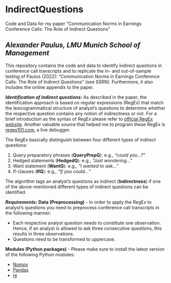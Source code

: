 # IndirectQuestions
Code and Data for my paper "Communication Norms in Earnings Conference Calls: The Role of Indirect Questions"

***Alexander Paulus, LMU Munich School of Management***
---

This repository contains the code and data to identify indirect questions in conference call transcripts and to replicate the in- and out-of-sample testing of Paulus (2022): “Communication Norms in Earnings Conference Calls: The Role of Indirect Questions” (see SSRN). Furthermore, it also includes the online appendix to the paper. 

***Identification of indirect questions:***
As described in the paper, the identification approach is based on regular expressions (RegEx) that match the lexicogrammatical structure of analyst’s questions to determine whether the respective question contains any notion of indirectness or not. For a brief introduction as the syntax of RegEx please refer to [official RegEx website](https://docs.python.org/3/library/re.html). Another valuable source that helped me to program these RegEx is [regex101.com](https://regex101.com/), a live debugger.

The RegEx basically distinguish between four different types of indirect questions: 

   1. Query preparatory phrases (**QueryPrepQ**): e.g., *“could you…?”*
   2. Hedged statements (**HedgedQ**): e.g., *“Just wondering…"*
   3. Want statement (**WantQ**): e.g., *“I wanted to ask…”*
   4. If-clauses (**IfQ**): e.g., *“If you could…”*

The algorithm tags an analyst’s questions as indirect (**Indirectness**) if one of the above-mentioned different types of indirect questions can be identified.

***Requirements:***
**Data (Preprocessing)** - In order to apply the RegEx to analyst’s questions you need to preprocess conference call transcripts in the following manner:
- Each respective analyst question needs to constitute one observation. Hence, if an analyst is allowed to ask three consecutive questions, this results in three observations.
- Questions need to be transformed to uppercase.

**Modules (Python packages)** - Please make sure to install the latest version of the following Python modules:
- [Numpy](https://numpy.org/)
- [Pandas](https://pandas.pydata.org/)
- [re](https://docs.python.org/3/library/re.html)
